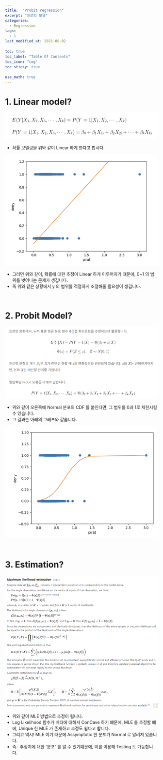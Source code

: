```yaml
---
title:  "Probit regression"
excerpt: "프로빗 모델"
categories:
  - Regression
tags:
  - 1
last_modified_at: 2021-08-02

toc: true
toc_label: "Table Of Contents"
toc_icon: "cog"
toc_sticky: true

use_math: true
---
```


# 1. Linear model?

![png](/assets/images/Stat/26_1.png)

- 확률 모델링을 위와 같이 Linear 하게 한다고 합시다.

![png](/assets/images/Stat/26_2.png)

- 그러면 위와 같이, 확률에 대한 추정이 Linear 하게 이루어지기 떄문에, 0~1 의 범위를 벗어나는 문제가 생깁니다.
- 즉 위와 같은 상황에서 y 의 범위를 적절하게 조절해줄 필요성이 생깁니다.

<br>

# 2. Probit Model?

![png](/assets/images/Stat/26_3.png)

- 위와 같이 오른쪽에 Normal 분포의 CDF 를 붙인다면, 그 범위를 0과 1로 제한시킬 수 있습니다. 
- 그 결과는 아래의 그래프와 같습니다.

![png](/assets/images/Stat/26_4.png)

<br>

# 3. Estimation? 

![png](/assets/images/Stat/26_5.png)

- 위와 같이 MLE 방법으로 추정이 됩니다. 
- Log Likelihood 함수가 베타에 대해서 ConCave 하기 떄문에, MLE 를 추정할 떄에, Unique 한 MLE 가 존재하고 추정도 쉽다고 합니다.
- 그리고 역시! MLE 이기 때문에 Assymptotic 한 분포가 Normal 로 알려져 있습니다. 
- 즉.. 추정치에 대한 '분포' 를 알 수 있기떄문에, 이를 이용해 Testing 도 가능합니다.

<br>


